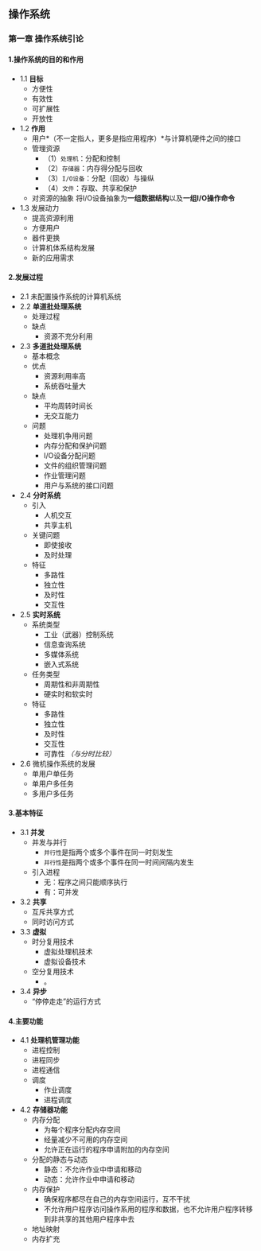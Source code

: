 ## 操作系统
### 第一章 操作系统引论
#### 1.操作系统的目的和作用
- 1.1 **目标**
  - 方便性
  - 有效性
  - 可扩展性
  - 开放性
- 1.2 **作用**
  - 用户*（不一定指人，更多是指应用程序）*与计算机硬件之间的接口
  - 管理资源
    - （1）`处理机`：分配和控制
    - （2）`存储器`：内存得分配与回收
    - （3）`I/O设备`：分配（回收）与操纵
    - （4）`文件`：存取、共享和保护
  - 对资源的抽象
  将I/O设备抽象为**一组数据结构**以及**一组I/O操作命令**
- 1.3 发展动力
  - 提高资源利用
  - 方便用户
  - 器件更换
  - 计算机体系结构发展
  - 新的应用需求
#### 2.发展过程
- 2.1 未配置操作系统的计算机系统
- 2.2 **单道批处理系统**
  - 处理过程
  - 缺点
    - 资源不充分利用
- 2.3 **多道批处理系统**
  - 基本概念
  - 优点
    - 资源利用率高
    - 系统吞吐量大
  - 缺点
    - 平均周转时间长
    - 无交互能力
  - 问题
    - 处理机争用问题
    - 内存分配和保护问题
    - I/O设备分配问题
    - 文件的组织管理问题
    - 作业管理问题
    - 用户与系统的接口问题
- 2.4 **分时系统**
  - 引入
    - 人机交互
    -  共享主机
  - 关键问题
    - 即使接收
    - 及时处理
  - 特征
    - 多路性
    - 独立性
    - 及时性
    - 交互性
- 2.5 **实时系统**
  - 系统类型
    - 工业（武器）控制系统
    - 信息查询系统
    - 多媒体系统
    - 嵌入式系统
  - 任务类型
    - 周期性和非周期性
    - 硬实时和软实时
  - 特征
    - 多路性
    - 独立性
    - 及时性
    - 交互性
    - 可靠性 *（与分时比较）*
- 2.6 微机操作系统的发展
  - 单用户单任务
  - 单用户多任务
  - 多用户多任务
#### 3.基本特征
- 3.1 **并发**
  - 并发与并行
    - `并行性`是指两个或多个事件在同一时刻发生
    - `并行性`是指两个或多个事件在同一时间间隔内发生
  - 引入进程
    - 无：程序之间只能顺序执行
    - 有：可并发
- 3.2 **共享**
  - 互斥共享方式
  - 同时访问方式
- 3.3 **虚拟**
  - 时分复用技术
    - 虚拟处理机技术
    - 虚拟设备技术
  - 空分复用技术
    - 。
- 3.4 **异步**
  - “停停走走”的运行方式
#### 4.主要功能
- 4.1 **处理机管理功能**
  - 进程控制
  - 进程同步
  - 进程通信
  - 调度
    - 作业调度
    - 进程调度
- 4.2 **存储器功能**
  - 内存分配
    - 为每个程序分配内存空间
    - 经量减少不可用的内存空间
    - 允许正在运行的程序申请附加的内存空间
  - 分配的静态与动态
    - 静态：不允许作业中申请和移动
    - 动态：允许作业中申请和移动
  - 内存保护
    - 确保程序都尽在自己的内存空间运行，互不干扰
    - 不允许用户程序访问操作系用的程序和数据，也不允许用户程序转移到非共享的其他用户程序中去
  - 地址映射
  - 内存扩充
